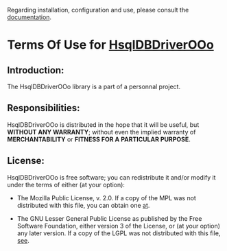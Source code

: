 Regarding installation, configuration and use, please consult the [documentation](https://prrvchr.github.io/HsqlDBDriverOOo/).

# Terms Of Use for [HsqlDBDriverOOo](https://github.com/prrvchr/HsqlDBDriverOOo)

## Introduction:

The HsqlDBDriverOOo library is a part of a personnal project.

## Responsibilities:

HsqlDBDriverOOo is distributed in the hope that it will be useful, but **WITHOUT ANY WARRANTY**; without even the implied warranty of **MERCHANTABILITY** or **FITNESS FOR A PARTICULAR PURPOSE**.

## License:

HsqlDBDriverOOo is free software; you can redistribute it and/or modify it under the terms of either (at your option):

- The Mozilla Public License, v. 2.0. If a copy of the MPL was not distributed with this file, you can obtain one [at](http://mozilla.org/MPL/2.0/).

- The GNU Lesser General Public License as published by the Free Software Foundation, either version 3 of the License, or (at your option) any later version. If a copy of the LGPL was not distributed with this file, [see](http://www.gnu.org/licenses/).

